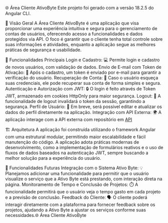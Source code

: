 🌐 Área Cliente AtivoByte
Este projeto foi gerado com a versão 18.2.5 do Angular CLI.

🚀 Visão Geral
A Área Cliente AtivoByte é uma aplicação que visa proporcionar uma experiência intuitiva e segura para o gerenciamento de contas de usuários, oferecendo acesso a funcionalidades e dados protegidos via API. O foco é garantir que o cliente tenha total controle sobre suas informações e atividades, enquanto a aplicação segue as melhores práticas de segurança e usabilidade.

🔑 Funcionalidades Principais
Login e Cadastro: 💻 Permite login e cadastro de novos usuários, com validação de dados.
Envio de E-mail com Token de Ativação: 📧 Após o cadastro, um token é enviado por e-mail para garantir a verificação do usuário.
Recuperação de Conta: 🔑 Caso o usuário esqueça suas credenciais, ele pode recuperar sua conta de forma simples e segura.
Autenticação e Autorização com JWT: 🔒 O login é feito através de Token JWT, armazenado em cookies HttpOnly para maior segurança.
Logout: 🚪 A funcionalidade de logout invalidará o token da sessão, garantindo a segurança.
Perfil de Usuário: 👤 Em breve, será possível editar e atualizar os dados do perfil diretamente na aplicação.
Integração com API Externa: 🌍 A aplicação interage com a API externa com repositório em [API](https://github.com/MatheusKoszudikass/api_login_cl_ativo_byte)

🏗️ Arquitetura
A aplicação foi construída utilizando o framework Angular com uma estrutural modular, permitindo maior escalabilidade e fácil manutenção do código. A aplicação adota práticas modernas de desenvolvimento, como a implementação de formulários reativos e o uso de fluxos de dados baseados na autenticação JWT, sempre buscando a melhor solução para a experiência do usuário.

🚧 Funcionalidades Futuras
Integração com o Sistema Ativo Byte: 💡 Planejamos adicionar uma funcionalidade para permitir que o usuário visualize o serviço que a Ativo Byte está prestando, com interação direta na página.
Monitoramento de Tempo e Conclusão de Projetos: ⏱️ A funcionalidade permitirá que o usuário veja o tempo gasto em cada projeto e a previsão de conclusão.
Feedback do Cliente: 🗣️ O cliente poderá interagir diretamente com a plataforma para fornecer feedback sobre os projetos, ajudando a Ativo Byte a ajustar os serviços conforme suas necessidades.🌐 Área Cliente AtivoByte